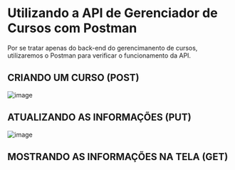 # Utilizando a API de Gerenciador de Cursos com Postman

Por se tratar apenas do back-end do gerencimanento de cursos, utilizaremos o Postman para verificar o funcionamento da API.

## CRIANDO UM CURSO (POST) 

![image](https://user-images.githubusercontent.com/74069840/136119530-ffb2ad9d-89ae-4d3d-b6c4-ceda1d1a2c49.png)

## ATUALIZANDO AS INFORMAÇÕES (PUT)

![image](https://user-images.githubusercontent.com/74069840/136119870-c475c044-7d92-4b98-b6e0-e4448e22e40f.png)

## MOSTRANDO AS INFORMAÇÕES NA TELA (GET)


